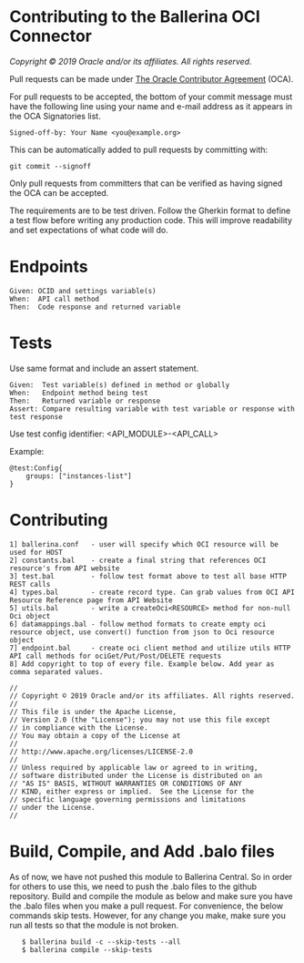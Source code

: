 # Contributing to the Ballerina OCI Connector

*Copyright © 2019 Oracle and/or its affiliates. All rights reserved.*

Pull requests can be made under
[The Oracle Contributor Agreement](https://www.oracle.com/technetwork/community/oca-486395.html)
(OCA).

For pull requests to be accepted, the bottom of your commit message must have the following line using your name and
e-mail address as it appears in the OCA Signatories list.

```
Signed-off-by: Your Name <you@example.org>
```

This can be automatically added to pull requests by committing with:

```
git commit --signoff
```

Only pull requests from committers that can be verified as having
signed the OCA can be accepted.


The requirements are to be test driven. Follow the Gherkin format to define a test flow before writing any production code. This will improve readability and set expectations of what code will do.


# Endpoints

```
Given: OCID and settings variable(s)
When:  API call method
Then:  Code response and returned variable
```


# Tests 

Use same format and include an assert statement.

```
Given:  Test variable(s) defined in method or globally
When:   Endpoint method being test
Then:   Returned variable or response
Assert: Compare resulting variable with test variable or response with test response
```

Use test config identifier: <API_MODULE>-<API_CALL>

Example:
```
@test:Config{
    groups: ["instances-list"]
}
```


# Contributing

```
1] ballerina.conf   - user will specify which OCI resource will be used for HOST
2] constants.bal    - create a final string that references OCI resource's from API website
3] test.bal         - follow test format above to test all base HTTP REST calls 
4] types.bal        - create record type. Can grab values from OCI API Resource Reference page from API Website
5] utils.bal        - write a createOci<RESOURCE> method for non-null Oci object
6] datamappings.bal - follow method formats to create empty oci resource object, use convert() function from json to Oci resource object
7] endpoint.bal     - create oci client method and utilize utils HTTP API call methods for ociGet/Put/Post/DELETE requests
8] Add copyright to top of every file. Example below. Add year as comma separated values.   
``` 

```
//
// Copyright © 2019 Oracle and/or its affiliates. All rights reserved.
//
// This file is under the Apache License,
// Version 2.0 (the "License"); you may not use this file except
// in compliance with the License.
// You may obtain a copy of the License at
//
// http://www.apache.org/licenses/LICENSE-2.0
//
// Unless required by applicable law or agreed to in writing,
// software distributed under the License is distributed on an
// "AS IS" BASIS, WITHOUT WARRANTIES OR CONDITIONS OF ANY
// KIND, either express or implied.  See the License for the
// specific language governing permissions and limitations
// under the License.
//
```


# Build, Compile, and Add .balo files

As of now, we have not pushed this module to Ballerina Central. So in order for others to use this, we need to push the .balo files to the github repository. Build and compile the module as below and make sure you have the .balo files when you make a pull request. For convenience, the below commands skip tests. However, for any change you make, make sure you run all tests so that the module is not broken.

 ```shell
    $ ballerina build -c --skip-tests --all
    $ ballerina compile --skip-tests
```